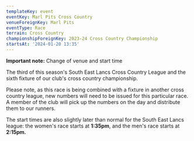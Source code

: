 ```yaml
---
templateKey: event
eventKey: Marl Pits Cross Country
venueForeignKey: Marl Pits
eventType: Race
terrain: Cross Country
championshipForeignKey: 2023-24 Cross Country Championship
startsAt: '2024-01-20 13:35'
---
```

**Important note:** Change of venue and start time

The third of this season's South East Lancs Cross Country League and
the sixth fixture of our club's cross country championship.

Please note, as this race is being combined with a fixture in another cross country league, new numbers will need to be 
issued for this particular race. A member of the club will pick up the numbers on the day and distribute them to our 
runners.

The start times are also slightly later than normal for the South East Lancs league: 
the women's race starts at **1:35pm**, and the men's race starts at **2:15pm.**
